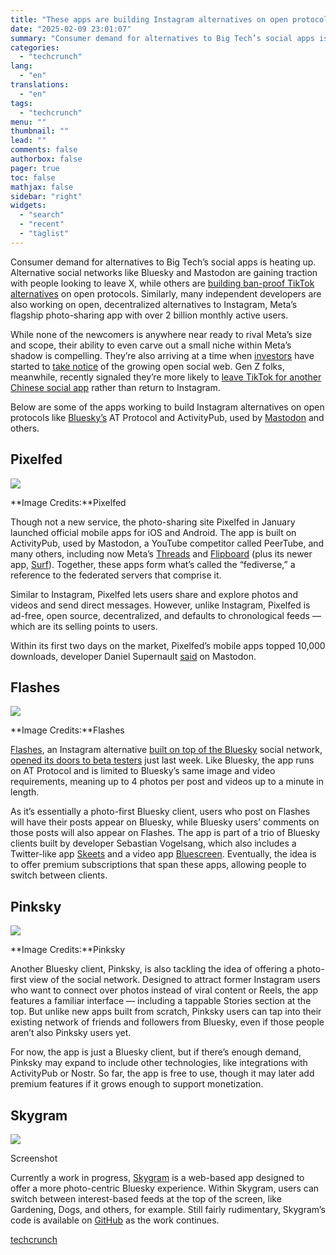 ```yaml
---
title: "These apps are building Instagram alternatives on open protocols"
date: "2025-02-09 23:01:07"
summary: "Consumer demand for alternatives to Big Tech’s social apps is heating up. Alternative social networks like Bluesky and Mastodon are gaining traction with people looking to leave X, while others are building ban-proof TikTok alternatives on open protocols. Similarly, many independent developers are also working on open, decentralized alternatives to..."
categories:
  - "techcrunch"
lang:
  - "en"
translations:
  - "en"
tags:
  - "techcrunch"
menu: ""
thumbnail: ""
lead: ""
comments: false
authorbox: false
pager: true
toc: false
mathjax: false
sidebar: "right"
widgets:
  - "search"
  - "recent"
  - "taglist"
---
```


Consumer demand for alternatives to Big Tech’s social apps is heating up. Alternative social networks like Bluesky and Mastodon are gaining traction with people looking to leave X, while others are [building ban-proof TikTok alternatives](https://techcrunch.com/2025/02/01/here-are-the-apps-battling-to-be-become-the-tiktok-for-bluesky/) on open protocols. Similarly, many independent developers are also working on open, decentralized alternatives to Instagram, Meta’s flagship photo-sharing app with over 2 billion monthly active users.

While none of the newcomers is anywhere near ready to rival Meta’s size and scope, their ability to even carve out a small niche within Meta’s shadow is compelling. They’re also arriving at a time when [investors](https://techcrunch.com/2024/10/24/bluesky-raises-15m-series-a-plans-to-launch-subscriptions/) have started to [take notice](https://techcrunch.com/2025/01/31/custom-feed-builder-graze-is-building-a-business-on-bluesky-and-investors-are-paying-attention/) of the growing open social web. Gen Z folks, meanwhile, recently signaled they’re more likely to [leave TikTok for another Chinese social app](https://techcrunch.com/2025/01/13/xiaohongshu-rednote-chinas-answer-to-instagram-hits-no-1-on-the-app-store-as-tiktok-faces-us-shutdown/) rather than return to Instagram.

Below are some of the apps working to build Instagram alternatives on open protocols like [Bluesky’s](https://techcrunch.com/2025/02/03/what-is-bluesky-everything-to-know-about-the-x-competitor/) AT Protocol and ActivityPub, used by [Mastodon](https://techcrunch.com/2023/07/24/what-is-mastodon/) and others.

Pixelfed
--------

![](https://techcrunch.com/wp-content/uploads/2025/01/pixelfed-mobile.jpg?w=457)

**Image Credits:**Pixelfed

Though not a new service, the photo-sharing site Pixelfed in January launched official mobile apps for iOS and Android. The app is built on ActivityPub, used by Mastodon, a YouTube competitor called PeerTube, and many others, including now Meta’s [Threads](https://techcrunch.com/2024/12/16/what-is-instagrams-threads-app-all-your-questions-answered/) and [Flipboard](https://techcrunch.com/2024/04/11/flipboard-deepens-its-ties-to-the-open-source-social-web-aka-the-fediverse/) (plus its newer app, [Surf](https://techcrunch.com/2024/12/18/flipboard-launches-surf-a-new-app-for-browsing-the-open-social-web/)). Together, these apps form what’s called the “fediverse,” a reference to the federated servers that comprise it.

Similar to Instagram, Pixelfed lets users share and explore photos and videos and send direct messages. However, unlike Instagram, Pixelfed is ad-free, open source, decentralized, and defaults to chronological feeds — which are its selling points to users.

Within its first two days on the market, Pixelfed’s mobile apps topped 10,000 downloads, developer Daniel Supernault [said](https://mastodon.social/@dansup/113825345432082204) on Mastodon.

Flashes
-------

![](https://techcrunch.com/wp-content/uploads/2025/02/flashes-app.jpg?w=348)

**Image Credits:**Flashes

[Flashes](https://bsky.app/profile/did:plc:24kqkpfy6z7avtgu3qg57vvl), an Instagram alternative [built on top of the Bluesky](https://techcrunch.com/2025/01/15/bluesky-is-getting-its-own-photo-sharing-app-flashes/) social network, [opened its doors to beta testers](https://techcrunch.com/2025/02/06/flashes-a-photo-sharing-app-for-bluesky-opens-beta/) just last week. Like Bluesky, the app runs on AT Protocol and is limited to Bluesky’s same image and video requirements, meaning up to 4 photos per post and videos up to a minute in length.

As it’s essentially a photo-first Bluesky client, users who post on Flashes will have their posts appear on Bluesky, while Bluesky users’ comments on those posts will also appear on Flashes. The app is part of a trio of Bluesky clients built by developer Sebastian Vogelsang, which also includes a Twitter-like app [Skeets](https://www.skeetsapp.com/) and a video app [Bluescreen](https://apps.apple.com/us/app/bluescreen-for-bluesky/id6741334901). Eventually, the idea is to offer premium subscriptions that span these apps, allowing people to switch between clients.

Pinksky
-------

![](https://techcrunch.com/wp-content/uploads/2025/02/pinksky.png?w=313)

**Image Credits:**Pinksky

Another Bluesky client, Pinksky, is also tackling the idea of offering a photo-first view of the social network. Designed to attract former Instagram users who want to connect over photos instead of viral content or Reels, the app features a familiar interface — including a tappable Stories section at the top. But unlike new apps built from scratch, Pinksky users can tap into their existing network of friends and followers from Bluesky, even if those people aren’t also Pinksky users yet.

For now, the app is just a Bluesky client, but if there’s enough demand, Pinksky may expand to include other technologies, like integrations with ActivityPub or Nostr. So far, the app is free to use, though it may later add premium features if it grows enough to support monetization.

Skygram
-------

![](https://techcrunch.com/wp-content/uploads/2025/02/skygram.jpg?w=381)

Screenshot

Currently a work in progress, [Skygram](https://skygram.app/) is a web-based app designed to offer a more photo-centric Bluesky experience. Within Skygram, users can switch between interest-based feeds at the top of the screen, like Gardening, Dogs, and others, for example. Still fairly rudimentary, Skygram’s code is available on [GitHub](https://github.com/shelob9/skygram) as the work continues.

[techcrunch](https://techcrunch.com/2025/02/09/these-apps-are-building-instagram-alternatives-on-open-protocols/)
